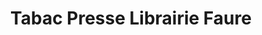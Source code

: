 ---
title: "Tabac Presse Librairie Faure"
url: /saint-pons-de-thomieres/tabac-presse-librairie-faure/
shop: Zeitungen
---